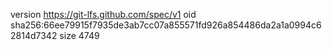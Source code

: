 version https://git-lfs.github.com/spec/v1
oid sha256:66ee79915f7935de3ab7cc07a855571fd926a854486da2a1a0994c62814d7342
size 4749
